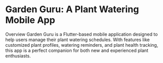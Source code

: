 # Garden Guru: A Plant Watering Mobile App
Overview
Garden Guru is a Flutter-based mobile application designed to help users manage their plant watering schedules. With features like customized plant profiles, watering reminders, and plant health tracking, this app is a perfect companion for both new and experienced plant enthusiasts.
